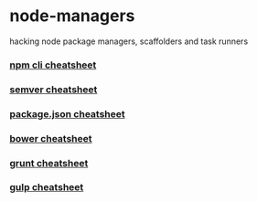 # node-managers

hacking node package managers, scaffolders and task runners

### [npm cli cheatsheet](npm/cli-cheatsheet.md)

### [semver cheatsheet](npm/semver-cheatsheet.md)

### [package.json cheatsheet](npm/package-cheatsheet.md)

### [bower cheatsheet](bower/readme.md)

### [grunt cheatsheet](grunt/readme.md)

### [gulp cheatsheet](gulp/readme.md)
